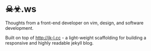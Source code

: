 # ☠☣.ws

Thoughts from a front-end developer on vim, design, and software development.

Built on top of http://jk-l.cc - a light-weight scaffolding for building 
a responsive and highly readable jekyll blog. 
